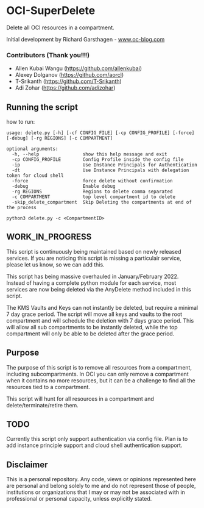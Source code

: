 # OCI-SuperDelete
Delete all OCI resources in a compartment. 

Initial development by Richard Garsthagen - www.oc-blog.com 

### Contributors (Thank you!!!)
- Allen Kubai Wangu (https://github.com/allenkubai)
- Alexey Dolganov (https://github.com/aorcl)
- T-Srikanth (https://github.com/T-Srikanth)
- Adi Zohar (https://github.com/adizohar)

## Running the script
how to run:

```
usage: delete.py [-h] [-cf CONFIG_FILE] [-cp CONFIG_PROFILE] [-force] [-debug] [-rg REGIONS] [-c COMPARTMENT]

optional arguments:
  -h, --help                show this help message and exit
  -cp CONFIG_PROFILE        Config Profile inside the config file
  -ip                       Use Instance Principals for Authentication
  -dt                       Use Instance Principals with delegation token for cloud shell
  -force                    force delete without confirmation
  -debug                    Enable debug
  -rg REGIONS               Regions to delete comma separated
  -c COMPARTMENT            top level compartment id to delete
  -skip_delete_compartment  Skip Deleting the compartments at end of the process

python3 delete.py -c <CompartmentID>
```

## WORK_IN_PROGRESS
This script is continuously being maintained based on newly released services. If you are noticing this script is missing a particulair service, please let us know, so we can add this.

This script has being massive overhauled in January/February 2022. Instead of having a complete python module for each service, most services are now being deleted via the AnyDelete method included in this script.

The KMS Vaults and Keys can not instantly be deleted, but require a minimal 7 day grace period. The script will move all keys and vaults to the root compartment and will schedule the deletion with 7 days grace period. This will allow all sub compartments to be instantly deleted, while the top compartment will only be able to be deleted after the grace period. 

## Purpose
The purpose of this script is to remove all resources from a compartment, including subcompartments. In OCI you can only remove a compartment when it contains no more resources, but it can be a challenge to find all the resources tied to a compartment. 

This script will hunt for all resources in a compartment and delete/terminate/retire them.

## TODO
Currently this script only support authentication via config file. Plan is to add instance principle support and cloud shell authentication support.

## Disclaimer
This is a personal repository. Any code, views or opinions represented here are personal and belong solely to me and do not represent those of people, institutions or organizations that I may or may not be associated with in professional or personal capacity, unless explicitly stated.

